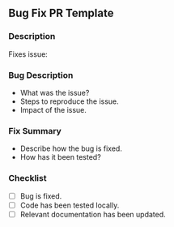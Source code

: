 ## Bug Fix PR Template

### Description

Fixes issue: <!-- Add issue number if applicable -->

### Bug Description
- What was the issue?
- Steps to reproduce the issue.
- Impact of the issue.

### Fix Summary
- Describe how the bug is fixed.
- How has it been tested?

### Checklist
- [ ] Bug is fixed.
- [ ] Code has been tested locally.
- [ ] Relevant documentation has been updated.
